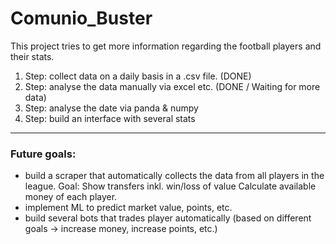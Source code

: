 # Comunio_Buster
This project tries to get more information regarding the football players and their stats.

1. Step: collect data on a daily basis in a .csv file. (DONE)
2. Step: analyse the data manually via excel etc. (DONE / Waiting for more data)
3. Step: analyse the date via panda & numpy
4. Step: build an interface with several stats 

---

### Future goals:
- build a scraper that automatically collects the data from all players in the league.
    Goal: Show transfers inkl. win/loss of value
          Calculate available money of each player.
- implement ML to predict market value, points, etc.
- build several bots that trades player automatically (based on different goals -> increase money, increase points, etc.)
